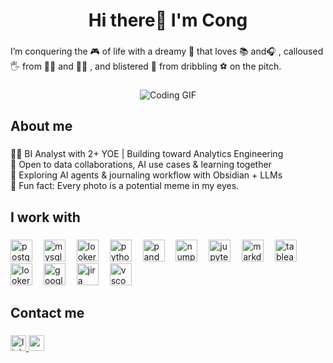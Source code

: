 <h1 align="center">Hi there👋 I'm Cong</h1>

###

<p align="left">I’m conquering the 🎮 of life with a dreamy 🧠 that loves 📚 and🎧 , calloused 🖐️ from 👨‍💻 and 🏋️‍♂️ , and blistered 🐾 from dribbling ⚽ on the pitch.</p>

### 

<div align="center">
  <img src="https://github.com/user-attachments/assets/db4a2fc3-1b15-4a7f-baee-65ae038db008" alt="Coding GIF"/>
</div>

###

<h2 align="left">About me</h2>

###

<p align="left">🧑‍💼 BI Analyst with 2+ YOE | Building toward Analytics Engineering  
  <br>🤝 Open to data collaborations, AI use cases & learning together  
  <br>🌱 Exploring AI agents & journaling workflow with Obsidian + LLMs
  <br>🎈 Fun fact: Every photo is a potential meme in my eyes. 
</p>

###

<h2 align="left">I work with</h2>

###

<div align="left">
  <img src="https://cdn.jsdelivr.net/gh/devicons/devicon/icons/postgresql/postgresql-original.svg" height="35" alt="postgresql logo"  />
  <img width="10" />
  <img src="https://cdn.jsdelivr.net/gh/devicons/devicon/icons/mysql/mysql-original.svg" height="35" alt="mysql logo"  />
  <img width="10" />
  <img src="https://www.svgrepo.com/show/354012/looker-icon.svg" height="35" alt="looker logo"  />
  <img width="10" />
  <img src="https://skillicons.dev/icons?i=py" height="35" alt="python logo"  />
  <img width="10" />
  <img src="https://cdn.jsdelivr.net/gh/devicons/devicon/icons/pandas/pandas-original.svg" height="35" alt="pandas logo"  />
  <img width="10" />
  <img src="https://cdn.jsdelivr.net/gh/devicons/devicon/icons/numpy/numpy-original.svg" height="35" alt="numpy logo"  />
  <img width="10" />
  <img src="https://cdn.jsdelivr.net/gh/devicons/devicon/icons/jupyter/jupyter-original.svg" height="35" alt="jupyter logo"  />
  <img width="10" />
  <img src="https://www.svgrepo.com/show/354040/markdown.svg" height="35" alt="markdown logo"  />
  <img width="10" />
  <img src="https://www.svgrepo.com/show/354427/tableau.svg" height="35" alt="tableau logo"  />
  <img width="10" />
  <img src="https://www.svgrepo.com/show/354012/looker-icon.svg" height="35" alt="looker logo"  />
  <img width="10" />
  <img src="https://www.svgrepo.com/show/353805/google-cloud.svg" height="35" alt="google cloud logo"  />
  <img width="10" />
  <img src="https://cdn.jsdelivr.net/gh/devicons/devicon/icons/jira/jira-original.svg" height="35" alt="jira logo"  />
  <img width="10" />
  <img src="https://www.svgrepo.com/show/354522/visual-studio-code.svg" height="35" alt="vscode logo"  />
</div>

###

<h2 align="left">Contact me</h2>

###

<div align="left">
  <a href="https://www.linkedin.com/in/cong-vo-311772159/" target="_blank">
    <img src="https://img.shields.io/static/v1?message=LinkedIn&logo=linkedin&label=&color=0077B5&logoColor=white&labelColor=&style=for-the-badge" height="25" alt="linkedin logo"  />
  </a>
  <a href="mailto:vochicong0402@gmail.com" target="_blank">
    <img src="https://img.shields.io/static/v1?message=Gmail&logo=gmail&label=&color=D14836&logoColor=white&labelColor=&style=for-the-badge" height="25" alt="gmail logo"  />
  </a>
</div>

###
